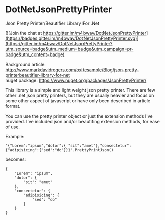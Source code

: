 DotNetJsonPrettyPrinter
=======================

Json Pretty Printer/Beautifier Library For .Net

[![Join the chat at https://gitter.im/m4bwav/DotNetJsonPrettyPrinter](https://badges.gitter.im/m4bwav/DotNetJsonPrettyPrinter.svg)](https://gitter.im/m4bwav/DotNetJsonPrettyPrinter?utm_source=badge&utm_medium=badge&utm_campaign=pr-badge&utm_content=badge)

Background article: http://www.markdavidrogers.com/oxitesample/Blog/json-pretty-printerbeautifier-library-for-net  
nuget package: https://www.nuget.org/packages/JsonPrettyPrinter/

This library is a simple and light weight json pretty printer.  There are few other .net json pretty printers, but they are usually heavier and focus on some other aspect of javascript or have only been described in article format.

You can use the pretty printer object or just the extension methods I've provided. I've included json and/or beautifing extension methods, for ease of use.

Example:
```
"{"Lorem":"ipsum","dolor":{ "sit":"amet"},"consectetur":{"adipisicing":{"sed":"do"}}}".PrettyPrintJson()
```
becomes:

```
{
    "Lorem": "ipsum",
    "dolor": {
        "sit": "amet"
    },
    "consectetur": {
        "adipisicing": {
            "sed": "do"
        }
    }
}
```
